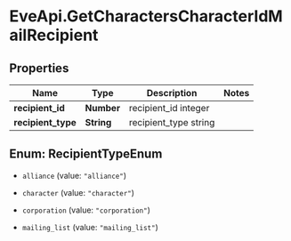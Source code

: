 # EveApi.GetCharactersCharacterIdMailRecipient

## Properties
Name | Type | Description | Notes
------------ | ------------- | ------------- | -------------
**recipient_id** | **Number** | recipient_id integer | 
**recipient_type** | **String** | recipient_type string | 


<a name="RecipientTypeEnum"></a>
## Enum: RecipientTypeEnum


* `alliance` (value: `"alliance"`)

* `character` (value: `"character"`)

* `corporation` (value: `"corporation"`)

* `mailing_list` (value: `"mailing_list"`)




